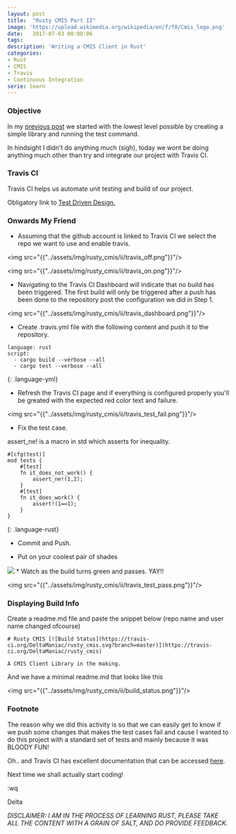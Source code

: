 ```yaml
---
layout: post
title:  "Rusty CMIS Part II"
image: 'https://upload.wikimedia.org/wikipedia/en/f/f8/Cmis_logo.png'
date:   2017-07-03 00:08:06
tags:
description: 'Writing a CMIS Client in Rust'
categories:
- Rust
- CMIS
- Travis
- Continuous Integration
serie: learn
---
```


### Objective 
In my <a href="https://deltamaniac.github.io/Rusty-CMIS-Part-I">previous post</a> we started with the lowest level possible by creating a simple library and running the test command.

In hindsight I didn't do anything much (sigh), today we wont be doing anything much other than try and integrate our project with Travis CI.

### Travis CI

Travis CI helps us automate unit testing and build of our project.

Obligatory link to <a href="https://en.wikipedia.org/wiki/Test-driven_development">Test Driven Design.</a>


### Onwards My Friend
* Assuming that the github account is linked to Travis CI we select the repo we want to use and enable travis.

<img src="{{"../assets/img/rusty_cmis/ii/travis_off.png"}}"/>

<img src="{{"../assets/img/rusty_cmis/ii/travis_on.png"}}"/>

* Navigating to the Travis CI Dashboard will indicate that no build has been triggered. The first build will only be triggered after a push has been done to the repository post the configuration we did in Step 1.

<img src="{{"../assets/img/rusty_cmis/ii/travis_dashboard.png"}}"/>

* Create .travis.yml file with the following content and push it to the repository.

~~~
language: rust
script:
  - cargo build --verbose --all
  - cargo test --verbose --all
~~~
{: .language-yml}

* Refresh the Travis CI page and if everything is configured properly you'll be greated with the expected red color text and failure.

<img src="{{"../assets/img/rusty_cmis/ii/travis_test_fail.png"}}"/>

* Fix the test case.

assert_ne! is a macro in std which asserts for inequality.

~~~
#[cfg(test)]
mod tests {
    #[test]
    fn it_does_not_work() {
        assert_ne!(1,2); 
    }
    #[test]
    fn it_does_work() {
        assert!(1==1);
    }
}
~~~
{: .language-rust}

* Commit and Push.

* Put on your coolest pair of shades
<img src="http://s2.quickmeme.com/img/ac/acdc1c11fb2aacc8f90e45dbe9d7dccc4f3a87e9ce323ee4ef1f007290742f37.jpg"/>
* Watch as the build turns green and passes. YAY!!


<img src="{{"../assets/img/rusty_cmis/ii/travis_test_pass.png"}}"/>


### Displaying Build Info 
Create a readme.md file and paste the snippet below (repo name and user name changed ofcourse)
~~~
# Rusty CMIS [![Build Status](https://travis-ci.org/DeltaManiac/rusty_cmis.svg?branch=master)](https://travis-ci.org/DeltaManiac/rusty_cmis)

A CMIS Client Library in the making.
~~~

And we have a minimal readme.md that looks like this 

<img src="{{"../assets/img/rusty_cmis/ii/build_status.png"}}"/>

### Footnote

The reason why we did this activity is so that we can easily get to know if we push some changes that makes the test cases fail and cause I wanted to do this project with a standard set of tests and mainly because it was BLOODY FUN!

Oh.. and Travis CI has excellent documentation that can be accessed <a href="https://docs.travis-ci.com/user/getting-started/" >here</a>.

Next time we shall actually start coding!

:wq

Delta

*DISCLAIMER: I AM IN THE PROCESS OF LEARNING RUST, PLEASE TAKE ALL THE CONTENT WITH A GRAIN OF SALT, AND DO PROVIDE FEEDBACK.*



